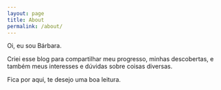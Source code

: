 ```yaml
---
layout: page
title: About
permalink: /about/
---
```


        
<p>Oi, eu sou Bárbara.</p>
<p>Criei esse blog para compartilhar meu progresso, minhas descobertas, e também meus interesses e dúvidas sobre coisas diversas.</p>
<p>Fica por aqui, te desejo uma boa leitura.</p>
      
<!---
This is the base Jekyll theme. You can find out more info about customizing your Jekyll theme, as well as basic Jekyll usage documentation at [jekyllrb.com](https://jekyllrb.com/)

You can find the source code for Minima at GitHub:
[jekyll][jekyll-organization] /
[minima](https://github.com/jekyll/minima)

You can find the source code for Jekyll at GitHub:
[jekyll][jekyll-organization] /
[jekyll](https://github.com/jekyll/jekyll)
[jekyll-organization]: https://github.com/jekyll
-->

